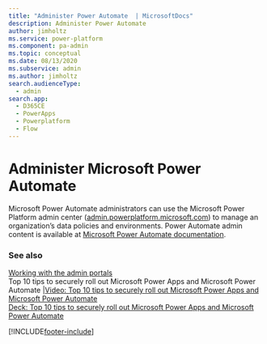 ```yaml
---
title: "Administer Power Automate  | MicrosoftDocs"
description: Administer Power Automate
author: jimholtz
ms.service: power-platform
ms.component: pa-admin
ms.topic: conceptual
ms.date: 08/13/2020
ms.subservice: admin
ms.author: jimholtz
search.audienceType: 
  - admin
search.app:
  - D365CE
  - PowerApps
  - Powerplatform
  - Flow
---
```

# Administer Microsoft Power Automate

Microsoft Power Automate administrators can use the Microsoft Power Platform admin center ([admin.powerplatform.microsoft.com](https://admin.powerplatform.microsoft.com/)) to manage an organization’s data policies and environments. Power Automate admin content is available at [Microsoft Power Automate documentation](/power-automate/admin-center-introduction).

### See also
[Working with the admin portals](wp-work-with-admin-portals.md) <br />
Top 10 tips to securely roll out Microsoft Power Apps and Microsoft Power Automate |[Video: Top 10 tips to securely roll out Microsoft Power Apps and Microsoft Power Automate](https://youtu.be/BnolkTK2Sng) <br />
[Deck: Top 10 tips to securely roll out Microsoft Power Apps and Microsoft Power Automate](https://medius.studios.ms/video/asset/PPT/MBAS19-BRK2005) 

[!INCLUDE[footer-include](../includes/footer-banner.md)]